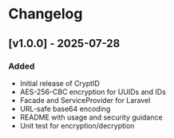 # Changelog

## [v1.0.0] - 2025-07-28

### Added
- Initial release of CryptID
- AES-256-CBC encryption for UUIDs and IDs
- Facade and ServiceProvider for Laravel
- URL-safe base64 encoding
- README with usage and security guidance
- Unit test for encryption/decryption